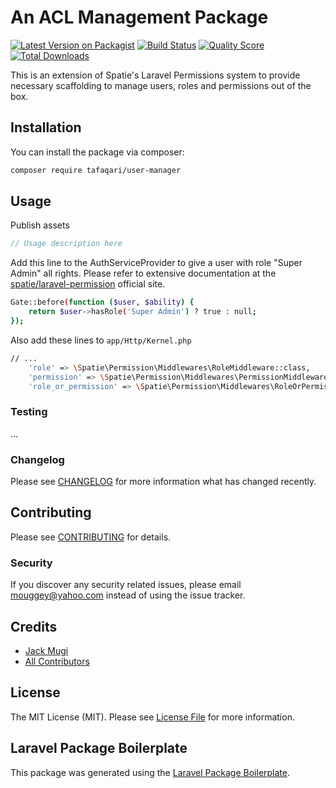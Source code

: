 # An ACL Management Package

[![Latest Version on Packagist](https://img.shields.io/packagist/v/tafaqari/user-manager.svg?style=flat-square)](https://packagist.org/packages/tafaqari/user-manager)
[![Build Status](https://img.shields.io/travis/tafaqari/user-manager/master.svg?style=flat-square)](https://travis-ci.org/tafaqari/user-manager)
[![Quality Score](https://img.shields.io/scrutinizer/g/tafaqari/user-manager.svg?style=flat-square)](https://scrutinizer-ci.com/g/tafaqari/user-manager)
[![Total Downloads](https://img.shields.io/packagist/dt/tafaqari/user-manager.svg?style=flat-square)](https://packagist.org/packages/tafaqari/user-manager)

This is an extension of Spatie's Laravel Permissions system to provide necessary scaffolding to manage users, roles and permissions out of the box.

## Installation

You can install the package via composer:

```bash
composer require tafaqari/user-manager
```

## Usage

Publish assets

``` php
// Usage description here
```

Add this line to the AuthServiceProvider to give a user with role "Super Admin" all rights. Please refer to extensive
documentation at the <a href="https://docs.spatie.be/laravel-permission/v3/basic-usage/super-admin/">spatie/laravel-permission</a>
official site.

``` bash
Gate::before(function ($user, $ability) {
    return $user->hasRole('Super Admin') ? true : null;
});
```
Also add these lines to `app/Http/Kernel.php`

```bash
// ...
    'role' => \Spatie\Permission\Middlewares\RoleMiddleware::class,
    'permission' => \Spatie\Permission\Middlewares\PermissionMiddleware::class,
    'role_or_permission' => \Spatie\Permission\Middlewares\RoleOrPermissionMiddleware::class,
```
### Testing
...
### Changelog

Please see [CHANGELOG](CHANGELOG.md) for more information what has changed recently.

## Contributing

Please see [CONTRIBUTING](CONTRIBUTING.md) for details.

### Security

If you discover any security related issues, please email mouggey@yahoo.com instead of using the issue tracker.

## Credits

- [Jack Mugi](https://github.com/tafaqari)
- [All Contributors](../../contributors)

## License

The MIT License (MIT). Please see [License File](LICENSE.md) for more information.

## Laravel Package Boilerplate

This package was generated using the [Laravel Package Boilerplate](https://laravelpackageboilerplate.com).
